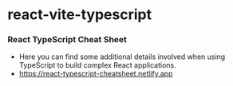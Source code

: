 # react-vite-typescript

### **React TypeScript Cheat Sheet**

- Here you can find some additional details involved when using TypeScript to build complex React applications.
- https://react-typescript-cheatsheet.netlify.app
